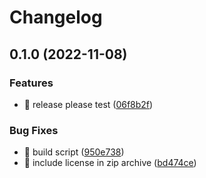 # Changelog

## 0.1.0 (2022-11-08)


### Features

* 🎸 release please test ([06f8b2f](https://github.com/eiymba/ARCadia/commit/06f8b2f0475d0ce829f828bcd2cb987130f075da))


### Bug Fixes

* 🐛 build script ([950e738](https://github.com/eiymba/ARCadia/commit/950e73857c1447d1ecc73c0133c1af43b502b7ae))
* 🐛 include license in zip archive ([bd474ce](https://github.com/eiymba/ARCadia/commit/bd474ce60f077df6fe80dd82eebdc9ed32a406c5))

